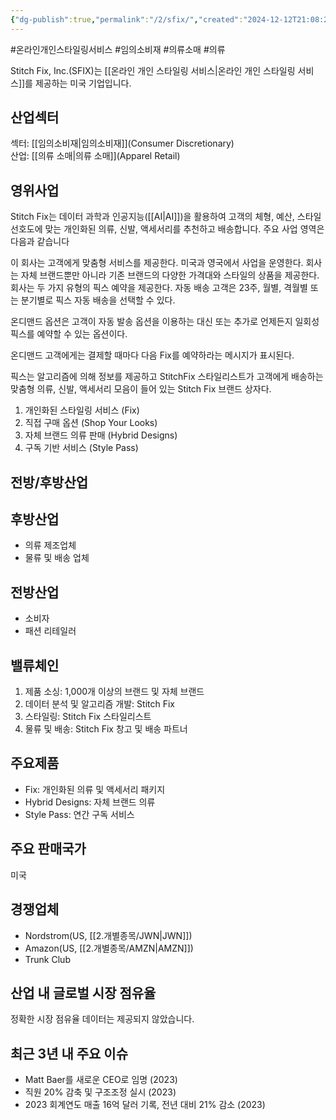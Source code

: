 ```yaml
---
{"dg-publish":true,"permalink":"/2/sfix/","created":"2024-12-12T21:08:23.203+09:00","updated":"2025-06-03T20:06:01.138+09:00"}
---
```


#온라인개인스타일링서비스 #임의소비재 #의류소매 #의류 


Stitch Fix, Inc.(SFIX)는 [[온라인 개인 스타일링 서비스\|온라인 개인 스타일링 서비스]]를 제공하는 미국 기업입니다.

## 산업섹터

섹터: [[임의소비재\|임의소비재]](Consumer Discretionary)  
산업: [[의류 소매\|의류 소매]](Apparel Retail)

## 영위사업

Stitch Fix는 데이터 과학과 인공지능([[AI\|AI]])을 활용하여 고객의 체형, 예산, 스타일 선호도에 맞는 개인화된 의류, 신발, 액세서리를 추천하고 배송합니다. 주요 사업 영역은 다음과 같습니다

이 회사는 고객에게 맞춤형 서비스를 제공한다. 미국과 영국에서 사업을 운영한다. 회사는 자체 브랜드뿐만 아니라 기존 브랜드의 다양한 가격대와 스타일의 상품을 제공한다.  
회사는 두 가지 유형의 픽스 예약을 제공한다. 자동 배송 고객은 23주, 월별, 격월별 또는 분기별로 픽스 자동 배송을 선택할 수 있다.  
  
온디맨드 옵션은 고객이 자동 발송 옵션을 이용하는 대신 또는 추가로 언제든지 일회성 픽스를 예약할 수 있는 옵션이다.  

온디맨드 고객에게는 결제할 때마다 다음 Fix를 예약하라는 메시지가 표시된다.  
  
픽스는 알고리즘에 의해 정보를 제공하고 StitchFix 스타일리스트가 고객에게 배송하는 맞춤형 의류, 신발, 액세서리 모음이 들어 있는 Stitch Fix 브랜드 상자다.

1. 개인화된 스타일링 서비스 (Fix)
2. 직접 구매 옵션 (Shop Your Looks)
3. 자체 브랜드 의류 판매 (Hybrid Designs)
4. 구독 기반 서비스 (Style Pass)

## 전방/후방산업

## 후방산업

- 의류 제조업체
- 물류 및 배송 업체

## 전방산업

- 소비자
- 패션 리테일러

## 밸류체인

1. 제품 소싱: 1,000개 이상의 브랜드 및 자체 브랜드
2. 데이터 분석 및 알고리즘 개발: Stitch Fix
3. 스타일링: Stitch Fix 스타일리스트
4. 물류 및 배송: Stitch Fix 창고 및 배송 파트너

## 주요제품

- Fix: 개인화된 의류 및 액세서리 패키지
- Hybrid Designs: 자체 브랜드 의류
- Style Pass: 연간 구독 서비스

## 주요 판매국가

미국

## 경쟁업체

- Nordstrom(US, [[2.개별종목/JWN\|JWN]])
- Amazon(US, [[2.개별종목/AMZN\|AMZN]])
- Trunk Club

## 산업 내 글로벌 시장 점유율

정확한 시장 점유율 데이터는 제공되지 않았습니다.

## 최근 3년 내 주요 이슈

- Matt Baer를 새로운 CEO로 임명 (2023)
- 직원 20% 감축 및 구조조정 실시 (2023)
- 2023 회계연도 매출 16억 달러 기록, 전년 대비 21% 감소 (2023)